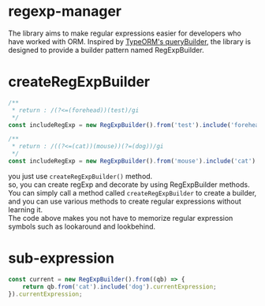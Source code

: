 # regexp-manager

The library aims to make regular expressions easier for developers who have worked with ORM.
Inspired by [TypeORM's queryBuilder](https://orkhan.gitbook.io/typeorm/docs/select-query-builder#what-is-querybuilder), the library is designed to provide a builder pattern named RegExpBuilder.

# createRegExpBuilder

```typescript
/**
 * return : /(?<=(forehead))(test)/gi
 */
const includeRegExp = new RegExpBuilder().from('test').include('forehead', { isForehead: true }).getOne();
```

```typescript
/**
 * return : /((?<=(cat))(mouse))(?=(dog))/gi
 */
const includeRegExp = new RegExpBuilder().from('mouse').include('cat').include('dog', { isForehead: false }).getOne();
```

you just use `createRegExpBuilder()` method.  
so, you can create regExp and decorate by using RegExpBuilder methods.  
You can simply call a method called `createRegExpBuilder` to create a builder, and you can use various methods to create regular expressions without learning it.  
The code above makes you not have to memorize regular expression symbols such as lookaround and lookbehind.

# sub-expression

```typescript
const current = new RegExpBuilder().from((qb) => {
    return qb.from('cat').include('dog').currentExpression;
}).currentExpression;
```
